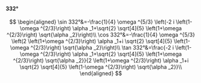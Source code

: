 #### 332°

$$
\begin{aligned}
\sin 332°&=-\frac{1}{4} \omega ^{5/3} \left(-2 i \left(1-\omega ^{2/3}\right) \alpha _1+\sqrt{2} \sqrt[4]{5} \left(1+\omega ^{2/3}\right) \sqrt{\alpha _2}\right)\\
\cos 332°&=-\frac{1}{4} \omega ^{5/3} \left(2 \left(1+\omega ^{2/3}\right) \alpha _1+i \sqrt{2} \sqrt[4]{5} \left(1-\omega ^{2/3}\right) \sqrt{\alpha _2}\right)\\
\tan 332°&=\frac{-2 i \left(1-\omega ^{2/3}\right) \alpha _1+\sqrt{2} \sqrt[4]{5} \left(1+\omega ^{2/3}\right) \sqrt{\alpha _2}}{2 \left(1+\omega ^{2/3}\right)
\alpha _1+i \sqrt{2} \sqrt[4]{5} \left(1-\omega ^{2/3}\right) \sqrt{\alpha _2}}\\
\end{aligned}
$$

